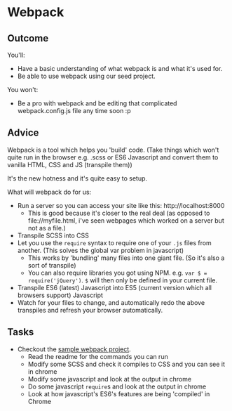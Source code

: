 # Webpack

## Outcome

You'll:

* Have a basic understanding of what webpack is and what it's used for.
* Be able to use webpack using our seed project.

You won't:

* Be a pro with webpack and be editing that complicated webpack.config.js file any time soon :p

## Advice

Webpack is a tool which helps you 'build' code. (Take things which won't quite run in the browser e.g. .scss or ES6 Javascript and convert them to vanilla HTML, CSS and JS (transpile them))

It's the new hotness and it's quite easy to setup.

What will webpack do for us:

* Run a server so you can access your site like this: http://localhost:8000
  * This is good because it's closer to the real deal (as opposed to file://myfile.html, i've seen webpages which worked on a server but not as a file.)
* Transpile SCSS into CSS
* Let you use the `require` syntax to require one of your `.js` files from another. (This solves the global var problem in javascript)
  * This works by 'bundling' many files into one giant file. (So it's also a sort of transpile)
  * You can also require libraries you got using NPM. e.g. `var $ = require('jQuery')`. `$` will then only be defined in your current file.
* Transpile ES6 (latest) Javascript into ES5 (current version which all browsers support) Javascript
* Watch for your files to change, and automatically redo the above transpiles and refresh your browser automatically.

## Tasks

* Checkout the [sample webpack project](https://github.com/richardgill/webpack-seed).
  * Read the readme for the commands you can run
  * Modify some SCSS and check it compiles to CSS and you can see it in chrome
  * Modify some javascript and look at the output in chrome
  * Do some javascript `require`s and look at the output in chrome
  * Look at how javascript's ES6's features are being 'compiled' in Chrome
